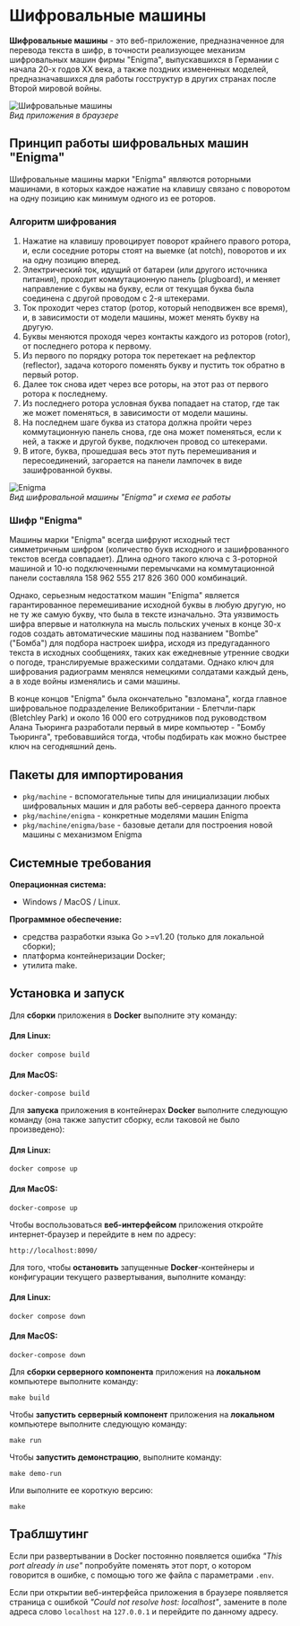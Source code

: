 # Шифровальные машины

**Шифровальные машины** - это веб-приложение, предназначенное для перевода текста в шифр, в точности реализующее механизм шифровальных машин фирмы "Enigma", выпускавшихся в Германии с начала 20-х годов XX века, а также поздних измененных моделей, предназначавшихся для работы госструктур в других странах после Второй мировой войны.

![Шифровальные машины](./cipher-machines-web-ui.png "Веб-интерфейс приложения \"Шифровальные машины\"")\
*Вид приложения в браузере*

## Принцип работы шифровальных машин "Enigma"

Шифровальные машины марки "Enigma" являются роторными машинами, в которых каждое нажатие на клавишу связано с поворотом на одну позицию как минимум одного из ее роторов. 

### Алгоритм шифрования

1. Нажатие на клавишу провоцирует поворот крайнего правого ротора, и, если соседние роторы стоят на выемке (at notch), поворотов и их на одну позицию вперед.
2. Электрический ток, идущий от батареи (или другого источника питания), проходит коммутационную панель (plugboard), и меняет направление с буквы на букву, если от текущая буква была соединена с другой проводом с 2-я штекерами.
3. Ток проходит через статор (ротор, который неподвижен все время), и, в зависимости от модели машины, может менять букву на другую.
4. Буквы меняются проходя через контакты каждого из роторов (rotor), от последнего ротора к первому.
5. Из первого по порядку ротора ток перетекает на рефлектор (reflector), задача которого поменять букву и пустить ток обратно в первый ротор.
6. Далее ток снова идет через все роторы, на этот раз от первого ротора к последнему.
7. Из последнего ротора условная буква попадает на статор, где так же может поменяться, в зависимости от модели машины.
8. На последнем шаге буква из статора должна пройти через коммутационную панель снова, где она может поменяться, если к ней, а также и другой букве, подключен провод со штекерами.
9. В итоге, буква, прошедшая весь этот путь перемешивания и пересоединений, загорается на панели лампочек в виде зашифрованной буквы.

![Enigma](./Assembled-machine-with-all-components-5.png "Вид шифровальной машины \"Enigma\" и схема ее работы")\
*Вид шифровальной машины \"Enigma\" и схема ее работы*

### Шифр "Enigma"

Машины марки "Enigma" всегда шифруют исходный тест симметричным шифром (количество букв исходного и зашифрованного текстов всегда совпадает). Длина одного такого ключа с 3-роторной машиной и 10-ю подключенными перемычками на коммутационной панели составляла 158 962 555 217 826 360 000 комбинаций.

Однако, серьезным недостатком машин "Enigma" является гарантированное перемешивание исходной буквы в любую другую, но не ту же самую букву, что была в тексте изначально. Эта уязвимость шифра впервые и натолкнула на мысль польских ученых в конце 30-х годов создать автоматические машины под названием "Bombe" ("Бомба") для подбора настроек шифра, исходя из предугаданного текста в исходных сообщениях, таких как ежедневные утренние сводки о погоде, транслируемые вражескими солдатами. Однако ключ для шифрования радиограмм менялся немецкими солдатами каждый день, а в ходе войны изменялись и сами машины.

В конце концов "Enigma" была окончательно "взломана", когда главное шифровальное подразделение Великобритании - Блетчли-парк (Bletchley Park) и около 16 000 его сотрудников под руководством Алана Тьюринга разработали первый в мире компьютер - "Бомбу Тьюринга", требовавшийся тогда, чтобы подбирать как можно быстрее ключ на сегодняшний день.

## Пакеты для импортирования

* `pkg/machine` - вспомогательные типы для инициализации любых шифровальных машин и для работы веб-сервера данного проекта
* `pkg/machine/enigma` - конкретные моделями машин Enigma
* `pkg/machine/enigma/base` - базовые детали для построения новой машины с механизмом Enigma

## Системные требования

**Операционная система:**

- Windows / MacOS / Linux.

**Программное обеспечение:**

- средства разработки языка Go >=v1.20 (только для локальной сборки);
- платформа контейнеризации Docker;
- утилита make.

## Установка и запуск

Для **сборки** приложения в **Docker** выполните эту команду:

#### Для Linux:

```
docker compose build
```

#### Для MacOS:

```
docker-compose build
```

Для **запуска** приложения в контейнерах **Docker** выполните следующую команду (она также запустит сборку, если таковой не было произведено):

#### Для Linux:

```
docker compose up
```

#### Для MacOS:

```
docker-compose up
```

Чтобы воспользоваться **веб-интерфейсом** приложения откройте интернет-браузер и перейдите в нем по адресу:

```
http://localhost:8090/
```

Для того, чтобы **остановить** запущенные **Docker**-контейнеры и конфигурации текущего развертывания, выполните команду:

#### Для Linux:

```
docker compose down
```

#### Для MacOS:

```
docker-compose down
```

Для **сборки серверного компонента** приложения на **локальном** компьютере выполните команду:

```
make build
```

Чтобы **запустить серверный компонент** приложения на **локальном** компьютере выполните следующую команду:

```
make run
```

Чтобы **запустить демонстрацию**, выполните команду:

```
make demo-run
```

Или выполните ее короткую версию:

```
make
```

## Траблшутинг

Если при развертывании в Docker постоянно появляется ошибка *"This port already in use"* попробуйте поменять этот порт, о котором говорится в ошибке, с помощью того же файла с параметрами `.env`.

Если при открытии веб-интерфейса приложения в браузере появляется страница с ошибкой *"Could not resolve host: localhost"*, замените в поле адреса слово `localhost` на `127.0.0.1` и перейдите по данному адресу.
